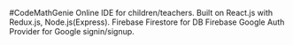 #CodeMathGenie
Online IDE for children/teachers.
Built on React.js with Redux.js, Node.js(Express).
Firebase Firestore for DB
Firebase Google Auth Provider for Google signin/signup.

